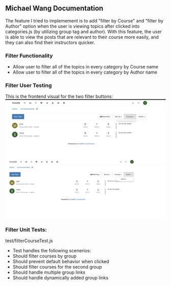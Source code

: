 ## Michael Wang Documentation

The feature I tried to implemement is to add "filter by Course" and "filter by Author" option when the user is viewing topics after clicked into categories.js (by utilizing group tag and author). With this feature, the user is able to view the posts that are relevant to their course more easily, and they can also find their instructors quicker. 

### Filter Functionality 
- Allow user to filter all of the topics in every category by Course name
- Allow user to filter all of the topics in every category by Author name

### Filter User Testing
This is the frontend visual for the two filter buttons: 
![alt text](filter_1.png)
![alt text](filter_2.png)

### Filter Unit Tests: 
test/filterCourseTest.js
- Test handles the following scenerios:
- Should filter courses by group
- Should prevent default behavior when clicked
- Should filter courses for the second group
- Should handle multiple group links
- Should handle dynamically added group links


